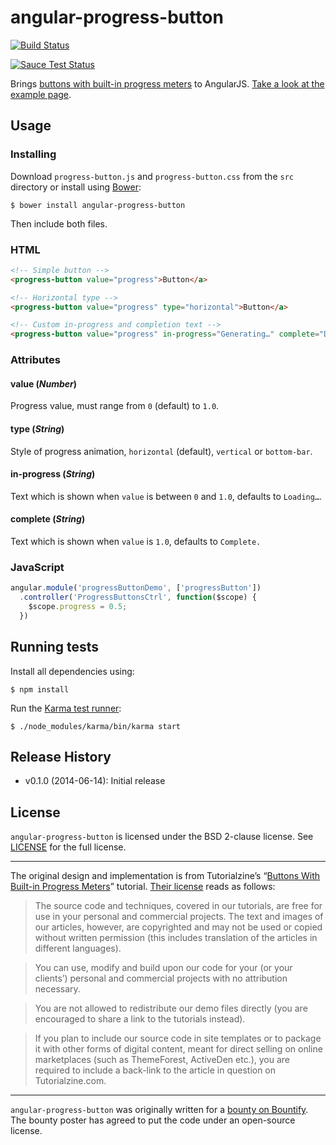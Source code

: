 # angular-progress-button

[![Build Status](http://img.shields.io/travis/SonicHedgehog/angular-progress-button/develop.svg)](https://travis-ci.org/SonicHedgehog/angular-progress-button)

[![Sauce Test Status](https://saucelabs.com/browser-matrix/angular-prog-btn.svg)](https://saucelabs.com/u/angular-prog-btn)

Brings [buttons with built-in progress meters](http://tutorialzine.com/2013/10/buttons-built-in-progress-meters/)
to AngularJS. [Take a look at the example page](http://sonichedgehog.github.io/angular-progress-button/example).

## Usage

### Installing

Download `progress-button.js` and `progress-button.css` from the `src` directory or install using [Bower](http://bower.io):

```shell
$ bower install angular-progress-button
```

Then include both files.

### HTML

```html
<!-- Simple button -->
<progress-button value="progress">Button</a>

<!-- Horizontal type -->
<progress-button value="progress" type="horizontal">Button</a>

<!-- Custom in-progress and completion text -->
<progress-button value="progress" in-progress="Generating…" complete="Download">Generate</a>
```

### Attributes

#### value (*Number*)

Progress value, must range from `0` (default) to `1.0`.

#### type (*String*)

Style of progress animation, `horizontal` (default), `vertical` or `bottom-bar`.

#### in-progress (*String*)

Text which is shown when `value` is between `0` and `1.0`, defaults to `Loading…`.

#### complete (*String*)

Text which is shown when `value` is `1.0`, defaults to `Complete.`

### JavaScript

```js
angular.module('progressButtonDemo', ['progressButton'])
  .controller('ProgressButtonsCtrl', function($scope) {
    $scope.progress = 0.5;
  })
```

## Running tests

Install all dependencies using:

```shell
$ npm install
```

Run the [Karma test runner](http://karma-runner.github.io):

```shell
$ ./node_modules/karma/bin/karma start
```

## Release History

- v0.1.0 (2014-06-14): Initial release

## License

`angular-progress-button` is licensed under the BSD 2-clause license. See [LICENSE](./LICENSE) for the full license.

---

The original design and implementation is from Tutorialzine’s “[Buttons With Built-in Progress Meters](http://tutorialzine.com/2013/10/buttons-built-in-progress-meters/)” tutorial. [Their license](http://tutorialzine.com/license/) reads as follows:

> The source code and techniques, covered in our tutorials, are free for use in your personal and commercial projects. The text and images of our articles, however, are copyrighted and may not be used or copied without written permission (this includes translation of the articles in different languages).

> You can use, modify and build upon our code for your (or your clients’) personal and commercial projects with no attribution necessary.

> You are not allowed to redistribute our demo files directly (you are encouraged to share a link to the tutorials instead).

> If you plan to include our source code in site templates or to package it with other forms of digital content, meant for direct selling on online marketplaces (such as ThemeForest, ActiveDen etc.), you are required to include a back-link to the article in question on Tutorialzine.com.

---

`angular-progress-button` was originally written for a [bounty on Bountify](https://bountify.co/turn-this-jquery-into-a-angular-directive). The bounty poster has agreed to put the code under an open-source license.
